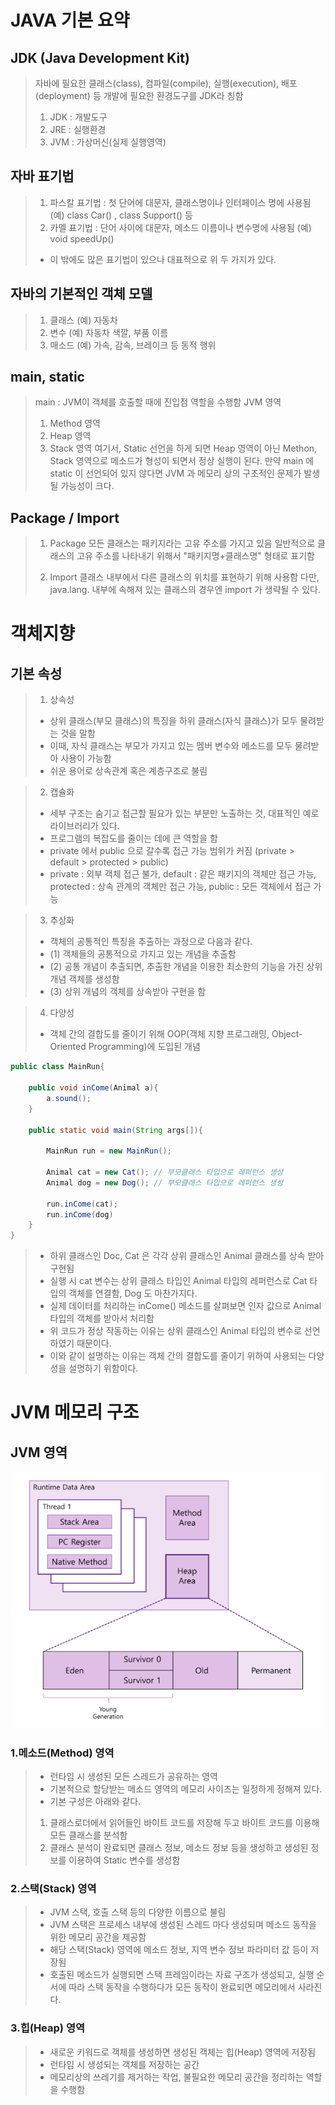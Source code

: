 # JAVA 기본 요약 
## JDK (Java Development Kit)
> 자바에 필요한 클래스(class), 컴파일(compile), 실행(execution), 배포(deployment) 등 개발에 필요한 환경도구를 JDK라 칭함
> 1) JDK : 개발도구
> 2) JRE : 실행환경
> 3) JVM : 가상머신(실제 실행영역)

## 자바 표기법
> 1) 파스칼 표기법 : 첫 단어에 대문자, 클래스명이나 인터페이스 명에 사용됨 (예) class Car() , class Support() 등 
> 2) 카멜 표기법 : 단어 사이에 대문자, 메소드 이름이나 변수명에 사용됨 (예) void speedUp()
> - 이 밖에도 많은 표기법이 있으나 대표적으로 위 두 가지가 있다.

## 자바의 기본적인 객체 모델
> 1) 클래스 (예) 자동차
> 2) 변수 (예) 자동차 색깔, 부품 이름
> 3) 매소드 (예) 가속, 감속, 브레이크 등 동적 행위

## main, static 
> main : JVM이 객체를 호출할 때에 진입점 역할을 수행함
> JVM 영역
> 1) Method 영역
> 2) Heap 영역
> 3) Stack 영역
> 여기서, Static 선언을 하게 되면 Heap 영역이 아닌 Methon, Stack 영역으로 메소드가 형성이 되면서 정상 실행이 된다.
> 만약 main 에 static 이 선언되어 있지 않다면 JVM 과 메모리 상의 구조적인 문제가 발생될 가능성이 크다.

## Package / Import
> 1) Package
> 모든 클래스는 패키지라는 고유 주소를 가지고 있음
> 일반적으로 클래스의 고유 주소를 나타내기 위해서 "패키지명+클래스명" 형태로 표기함
> 
> 2) Import
> 클래스 내부에서 다른 클래스의 위치를 표현하기 위해 사용함
> 다만, java.lang. 내부에 속해져 있는 클래스의 경우엔 import 가 생략될 수 있다.

# 객체지향
## 기본 속성
> 1) 상속성
> - 상위 클래스(부모 클래스)의 특징을 하위 클래스(자식 클래스)가 모두 물려받는 것을 말함
> - 이때, 자식 클래스는 부모가 가지고 있는 멤버 변수와 메소드를 모두 물려받아 사용이 가능함
> - 쉬운 용어로 상속관계 혹은 계층구조로 불림

> 2) 캡슐화
> - 세부 구조는 숨기고 접근할 필요가 있는 부분만 노출하는 것, 대표적인 예로 라이브러리가 있다.
> - 프로그램의 복잡도를 줄이는 데에 큰 역할을 함
> - private 에서 public 으로 갈수록 접근 가능 범위가 커짐 (private > default > protected > public)
> - private : 외부 객체 접근 불가, default : 같은 패키지의 객체만 접근 가능, protected : 상속 관계의 객체만 접근 가능, public : 모든 객체에서 접근 가능

> 3) 추상화
> - 객체의 공통적인 특징을 추출하는 과정으로 다음과 같다.
> - (1) 객체들의 공통적으로 가지고 있는 개념을 추출함
> - (2) 공통 개념이 추출되면, 추출한 개념을 이용한 최소한의 기능을 가진 상위 개념 객체를 생성함
> - (3) 상위 개념의 객체를 상속받아 구현을 함


> 4) 다양성
> - 객체 간의 결합도를 줄이기 위해 OOP(객체 지향 프로그래밍, Object-Oriented Programming)에 도입된 개념
```java
public class MainRun{

    public void inCome(Animal a){
        a.sound();
    }

    public static void main(String args[]){

        MainRun run = new MainRun();

        Animal cat = new Cat(); // 부모클래스 타입으로 레퍼런스 생성
        Animal dog = new Dog(); // 부모클래스 타입으로 레퍼런스 생성

        run.inCome(cat);
        run.inCome(dog)
    }
}
```
> - 하위 클래스인 Doc, Cat 은 각각 상위 클래스인 Animal 클래스를 상속 받아 구현됨
> - 실행 시 cat 변수는 상위 클래스 타입인 Animal 타입의 레퍼런스로 Cat 타입의 객체를 연결함, Dog 도 마찬가지다.
> - 실제 데이터를 처리하는 inCome() 메소드를 살펴보면 인자 값으로 Animal 타입의 객체를 받아서 처리함
> - 위 코드가 정상 작동하는 이유는 상위 클래스인 Animal 타입의 변수로 선언하였기 때문이다.
> - 이와 같이 설명하는 이유는 객체 간의 결합도를 줄이기 위하여 사용되는 다양성을 설명하기 위함이다.


# JVM 메모리 구조

## JVM 영역

![](2023-01-05-18-57-00.png)

### 1.메소드(Method) 영역
> - 런타임 시 생성된 모든 스레드가 공유하는 영역
> - 기본적으로 할당받는 메소드 영역의 메모리 사이즈는 일정하게 정해져 있다.
> - 기본 구성은 아래와 같다.
> 1) 클래스로더에서 읽어들인 바이트 코드를 저장해 두고 바이트 코드를 이용해 모든 클래스를 분석함
> 2) 클래스 분석이 완료되면 클래스 정보, 메소드 정보 등을 생성하고 생성된 정보를 이용하여 Static 변수를 생성함

### 2.스택(Stack) 영역
> - JVM 스택, 호출 스택 등의 다양한 이름으로 불림
> - JVM 스택은 프로세스 내부에 생성된 스레드 마다 생성되며 메소드 동작을 위한 메모리 공간을 제공함
> - 해당 스택(Stack) 영역에 메소드 정보, 지역 변수 정보 파라미터 값 등이 저장됨
> - 호출된 메소드가 실행되면 스택 프레임이라는 자료 구조가 생성되고, 실행 순서에 따라 스택 동작을 수행하다가 모든 동작이 완료되면 메모리에서 사라진다.

### 3.힙(Heap) 영역
> - 새로운 키워드로 객체를 생성하면 생성된 객체는 힙(Heap) 영역에 저장됨
> - 런타임 시 생성되는 객체를 저장하는 공간
> - 메모리상의 쓰레기를 제거하는 작업, 불필요한 메모리 공간을 정리하는 역할을 수행함
